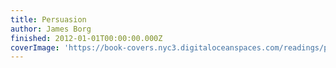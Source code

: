 ```yaml
---
title: Persuasion
author: James Borg
finished: 2012-01-01T00:00:00.000Z
coverImage: 'https://book-covers.nyc3.digitaloceanspaces.com/readings/persuasion-01.jpg'
---
```

